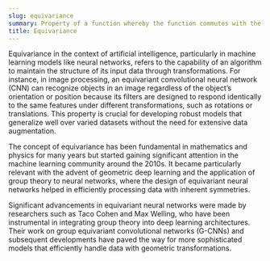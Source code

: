 ```yaml
---
slug: equivariance
summary: Property of a function whereby the function commutes with the actions of a group, meaning that transformations applied to the input result in proportional transformations in the output.
title: Equivariance
---
```


Equivariance in the context of artificial intelligence, particularly in machine learning models like neural networks, refers to the capability of an algorithm to maintain the structure of its input data through transformations. For instance, in image processing, an equivariant convolutional neural network (CNN) can recognize objects in an image regardless of the object’s orientation or position because its filters are designed to respond identically to the same features under different transformations, such as rotations or translations. This property is crucial for developing robust models that generalize well over varied datasets without the need for extensive data augmentation.

The concept of equivariance has been fundamental in mathematics and physics for many years but started gaining significant attention in the machine learning community around the 2010s. It became particularly relevant with the advent of geometric deep learning and the application of group theory to neural networks, where the design of equivariant neural networks helped in efficiently processing data with inherent symmetries.

Significant advancements in equivariant neural networks were made by researchers such as Taco Cohen and Max Welling, who have been instrumental in integrating group theory into deep learning architectures. Their work on group equivariant convolutional networks (G-CNNs) and subsequent developments have paved the way for more sophisticated models that efficiently handle data with geometric transformations.
